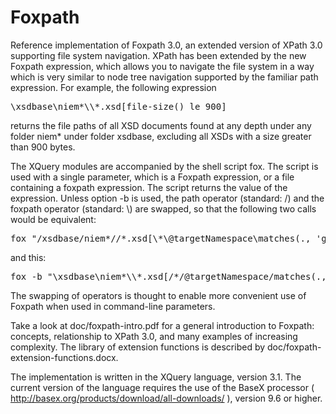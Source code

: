 # Foxpath
Reference implementation of Foxpath 3.0, an extended version of XPath 3.0 supporting file system navigation. XPath has been extended by the new Foxpath expression, which allows you to navigate the file system in a way which is very similar to node tree navigation supported by the familiar path expression. For example, the following expression
<pre>\xsdbase\niem*\\*.xsd[file-size() le 900]</pre>
returns the file paths of all XSD documents found at any depth under any folder niem* under folder xsdbase, excluding all XSDs with a size greater than 900 bytes.

The XQuery modules are accompanied by the shell script fox. The script is used with a single parameter, which is a Foxpath expression, or a file containing a foxpath expression. The script returns the value of the expression. Unless option -b is used, the path operator (standard: /) and the foxpath operator (standard: \\) are swapped, so that the following two calls would be equivalent: 
<pre>fox "/xsdbase/niem*//*.xsd[\*\@targetNamespace\matches(., 'gml')]"</pre>
and this: 
<pre>fox -b "\xsdbase\niem*\\*.xsd[/*/@targetNamespace/matches(., 'gml')]"</pre>
The swapping of operators is thought to enable more convenient use of Foxpath when used in command-line parameters.

Take a look at doc/foxpath-intro.pdf for a general introduction to Foxpath: concepts, relationship to XPath 3.0, and many examples of increasing complexity. The library of extension functions is described by doc/foxpath-extension-functions.docx.

The implementation is written in the XQuery language, version 3.1. The current version of the language requires the use of the BaseX processor ( http://basex.org/products/download/all-downloads/ ), version 9.6 or higher.
